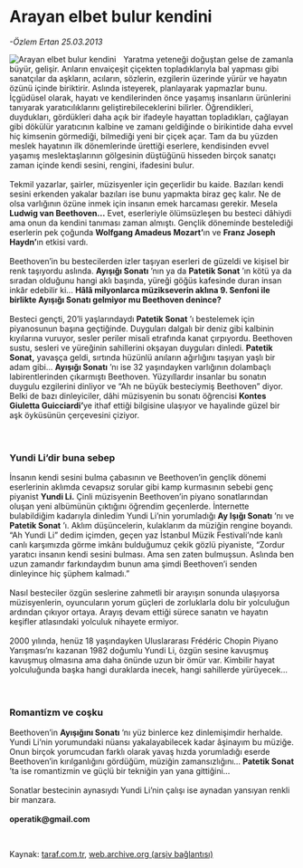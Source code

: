 # Arayan elbet bulur kendini

*-Özlem Ertan 25.03.2013*

<div class="yazi"><img align="left" alt="Arayan elbet bulur kendini" border="0" src="http://www.taraf.com.tr/fotoraflar/makaleler/arayan-elbet-bulur-kendini_5194_orijinal.jpg" style="border-right-width:10px; border-color:#FFFFFF"/><p>Yaratma yeteneği doğuştan gelse de zamanla büyür, gelişir. Arıların envaiçeşit çiçekten topladıklarıyla bal yapması gibi sanatçılar da aşkların, acıların, sözlerin, ezgilerin üzerinde yürür ve hayatın özünü içinde biriktirir. Aslında isteyerek, planlayarak yapmazlar bunu. İçgüdüsel olarak, hayatı ve kendilerinden önce yaşamış insanların ürünlerini tanıyarak yaratıcılıklarını geliştirebileceklerini bilirler. Öğrendikleri, duydukları, gördükleri daha açık bir ifadeyle hayattan topladıkları, çağlayan gibi dökülür yaratıcının kalbine ve zamanı geldiğinde o birikintide daha evvel hiç kimsenin görmediği, bilmediği yeni bir çiçek açar. Tam da bu yüzden meslek hayatının ilk dönemlerinde ürettiği eserlere, kendisinden evvel yaşamış meslektaşlarının gölgesinin düştüğünü hisseden birçok sanatçı zaman içinde kendi sesini, rengini, ifadesini bulur.<br/><br/>Tekmil yazarlar, şairler, müzisyenler için geçerlidir bu kaide. Bazıları kendi sesini erkenden yakalar bazıları ise bunu yapmakta biraz geç kalır. Ne de olsa varlığının özüne inmek için insanın emek harcaması gerekir. Mesela <strong>Ludwig van Beethoven...</strong> Evet, eserleriyle ölümsüzleşen bu besteci dâhiydi ama onun da kendini tanıması zaman almıştı. Gençlik döneminde bestelediği eserlerin pek çoğunda <strong>Wolfgang Amadeus Mozart’</strong>ın ve <strong>Franz Joseph Haydn’</strong>ın etkisi vardı.<br/><br/>Beethoven’in bu bestecilerden izler taşıyan eserleri de güzeldi ve kişisel bir renk taşıyordu aslında. <strong>Ayışığı Sonatı</strong> ’nın ya da <strong>Patetik Sonat</strong> ’ın kötü ya da sıradan olduğunu hangi aklı başında, yüreği göğüs kafesinde duran insan inkâr edebilir ki... <strong>Hâlâ milyonlarca müzikseverin aklına 9. Senfoni ile birlikte Ayışığı Sonatı gelmiyor mu Beethoven denince?<br/></strong><br/>Besteci gençti, 20’li yaşlarındaydı <strong>Patetik Sonat</strong> ’ı bestelemek için piyanosunun başına geçtiğinde. Duyguları dalgalı bir deniz gibi kalbinin kıyılarına vuruyor, sesler periler misali etrafında kanat çırpıyordu. Beethoven sustu, sesleri ve yüreğinin sahillerini okşayan duyguları dinledi. <strong>Patetik Sonat,</strong> yavaşça geldi, sırtında hüzünlü anıların ağırlığını taşıyan yaşlı bir adam gibi... <strong>Ayışığı Sonatı</strong> ’nı ise 32 yaşındayken varlığının dolambaçlı labirentlerinden çıkarmıştı Beethoven. Yüzyıllardır insanlar bu sonatın duygulu ezgilerini dinliyor ve “Ah ne büyük besteciymiş Beethoven” diyor. Belki de bazı dinleyiciler, dâhi müzisyenin bu sonatı öğrencisi <strong>Kontes Giuletta Guicciardi’</strong>ye ithaf ettiği bilgisine ulaşıyor ve hayalinde güzel bir aşk öyküsünün çerçevesini çiziyor.<br/><br/><br/></p>
<h3>Yundi Li’dir buna sebep</h3>
<p>İnsanın kendi sesini bulma çabasının ve Beethoven’in gençlik dönemi eserlerinin aklımda cevapsız sorular gibi kamp kurmasının sebebi genç piyanist <strong>Yundi Li.</strong> Çinli müzisyenin Beethoven’in piyano sonatlarından oluşan yeni albümünün çıktığını öğrendim geçenlerde. İnternette bulabildiğim kadarıyla dinledim Yundi Li’nin yorumladığı <strong>Ay Işığı Sonatı</strong> ’nı ve <strong>Patetik Sonat</strong> ’ı. Aklım düşüncelerin, kulaklarım da müziğin rengine boyandı. “Ah Yundi Li” dedim içimden, geçen yaz İstanbul Müzik Festivali’nde kanlı canlı karşımızda görme imkânı bulduğumuz çekik gözlü piyaniste, “Zordur yaratıcı insanın kendi sesini bulması. Ama sen zaten bulmuşsun. Aslında ben uzun zamandır farkındaydım bunun ama şimdi Beethoven’i senden dinleyince hiç şüphem kalmadı.”<br/><br/>Nasıl besteciler özgün seslerine zahmetli bir arayışın sonunda ulaşıyorsa müzisyenlerin, oyuncuların yorum güçleri de zorluklarla dolu bir yolculuğun ardından çıkıyor ortaya. Arayış devam ettiği sürece sanatın ve hayatın keşifler atlasındaki yolculuk nihayete ermiyor.<br/><br/>2000 yılında, henüz 18 yaşındayken Uluslararası Frédéric Chopin Piyano Yarışması’nı kazanan 1982 doğumlu Yundi Li, özgün sesine kavuşmuş kavuşmuş olmasına ama daha önünde uzun bir ömür var. Kimbilir hayat yolculuğunda başka hangi duraklarda inecek, hangi sahillerde yürüyecek...<br/><br/><br/></p>
<h3>Romantizm ve coşku</h3>
<p>Beethoven’in <strong>Ayışığını Sonatı</strong> ’nı yüz binlerce kez dinlemişimdir herhalde. Yundi Li’nin yorumundaki nüansı yakalayabilecek kadar âşinayım bu müziğe. Onun birçok yorumcudan farklı olarak yavaş hızda yorumladığı eserde Beethoven’in kırılganlığını gördüğüm, müziğin zamansızlığını... <strong>Patetik Sonat</strong> ’ta ise romantizmin ve güçlü bir tekniğin yan yana gittiğini...<br/><br/>Sonatlar bestecinin aynasıydı Yundi Li’nin çalışı ise aynadan yansıyan renkli bir manzara.<br/><br/><strong>operatik@gmail.com</strong></p><br/>
</div>

Kaynak: [taraf.com.tr](http://www.taraf.com.tr/ozlem-ertan/makale-arayan-elbet-bulur-kendini.htm), [web.archive.org (arşiv bağlantısı)](http://web.archive.org/web/20131107084001/http://www.taraf.com.tr/ozlem-ertan/makale-arayan-elbet-bulur-kendini.htm)
